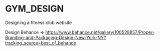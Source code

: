 # GYM_DESIGN
Designing a fitness club website

Design Behance => https://www.behance.net/gallery/100528857/Proper-Branding-and-Packaging-Design-New-York-NY?tracking_source=best_of_behance
